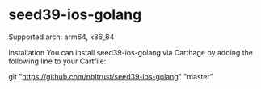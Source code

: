 # seed39-ios-golang

Supported arch: arm64, x86_64

Installation
You can install seed39-ios-golang via Carthage by adding the following line to your Cartfile:

git "https://github.com/nbltrust/seed39-ios-golang" "master"
